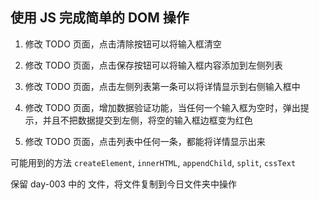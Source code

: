 ## 使用 JS 完成简单的 DOM 操作

1. 修改 TODO 页面，点击清除按钮可以将输入框清空

2. 修改 TODO 页面，点击保存按钮可以将输入框内容添加到左侧列表

3. 修改 TODO 页面，点击左侧列表第一条可以将详情显示到右侧输入框中

4. 修改 TODO 页面，增加数据验证功能，当任何一个输入框为空时，弹出提示，并且不把数据提交到左侧，将空的输入框边框变为红色

5. 修改 TODO 页面，点击列表中任何一条，都能将详情显示出来

可能用到的方法 `createElement`, `innerHTML`, `appendChild`, `split`, `cssText`

保留 day-003 中的 文件，将文件复制到今日文件夹中操作